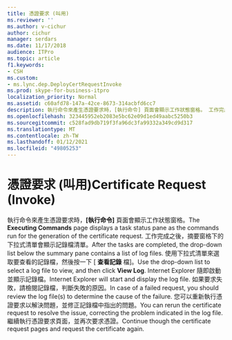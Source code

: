 ```yaml
---
title: 憑證要求 (叫用)
ms.reviewer: ''
ms.author: v-cichur
author: cichur
manager: serdars
ms.date: 11/17/2018
audience: ITPro
ms.topic: article
f1.keywords:
- CSH
ms.custom:
- ms.lync.dep.DeployCertRequestInvoke
ms.prod: skype-for-business-itpro
localization_priority: Normal
ms.assetid: c60afd78-147a-42ce-8673-314acbfd6cc7
description: 執行命令來產生憑證要求時，[執行命令] 頁面會顯示工作狀態窗格。 工作完成之後，摘要窗格下的下拉式清單會顯示記錄檔清單。 使用下拉式清單來選取要查看的記錄檔，然後按一下 [查看記錄檔]。 Internet Explorer 隨即啟動並顯示記錄檔。 如果要求失敗，請檢閱記錄檔，判斷失敗的原因。 您可以重新執行憑證要求以解決問題，並修正記錄檔中指出的問題。 繼續執行憑證要求頁面，並再次要求憑證。
ms.openlocfilehash: 323445952eb2083e5bc62e09d1ed49aabc5250b3
ms.sourcegitcommit: c528fad9db719f3fa96dc3fa99332a349cd9d317
ms.translationtype: MT
ms.contentlocale: zh-TW
ms.lasthandoff: 01/12/2021
ms.locfileid: "49805253"
---
```

# <a name="certificate-request-invoke"></a><span data-ttu-id="8fe1e-109">憑證要求 (叫用)</span><span class="sxs-lookup"><span data-stu-id="8fe1e-109">Certificate Request (Invoke)</span></span>
 
<span data-ttu-id="8fe1e-110">執行命令來產生憑證要求時，**[執行命令]** 頁面會顯示工作狀態窗格。</span><span class="sxs-lookup"><span data-stu-id="8fe1e-110">The **Executing Commands** page displays a task status pane as the commands run for the generation of the certificate request.</span></span> <span data-ttu-id="8fe1e-111">工作完成之後，摘要窗格下的下拉式清單會顯示記錄檔清單。</span><span class="sxs-lookup"><span data-stu-id="8fe1e-111">After the tasks are completed, the drop-down list below the summary pane contains a list of log files.</span></span> <span data-ttu-id="8fe1e-112">使用下拉式清單來選取要查看的記錄檔，然後按一下 [ **查看記錄** 檔]。</span><span class="sxs-lookup"><span data-stu-id="8fe1e-112">Use the drop-down list to select a log file to view, and then click **View Log**.</span></span> <span data-ttu-id="8fe1e-113">Internet Explorer 隨即啟動並顯示記錄檔。</span><span class="sxs-lookup"><span data-stu-id="8fe1e-113">Internet Explorer will start and display the log file.</span></span> <span data-ttu-id="8fe1e-114">如果要求失敗，請檢閱記錄檔，判斷失敗的原因。</span><span class="sxs-lookup"><span data-stu-id="8fe1e-114">In case of a failed request, you should review the log file(s) to determine the cause of the failure.</span></span> <span data-ttu-id="8fe1e-115">您可以重新執行憑證要求以解決問題，並修正記錄檔中指出的問題。</span><span class="sxs-lookup"><span data-stu-id="8fe1e-115">You can rerun the certificate request to resolve the issue, correcting the problem indicated in the log file.</span></span> <span data-ttu-id="8fe1e-116">繼續執行憑證要求頁面，並再次要求憑證。</span><span class="sxs-lookup"><span data-stu-id="8fe1e-116">Continue though the certificate request pages and request the certificate again.</span></span>
  


